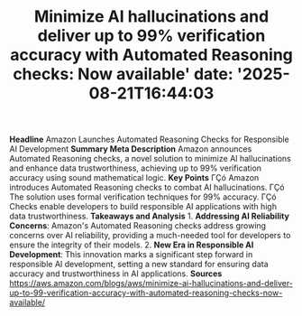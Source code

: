 ﻿---
title: "Minimize AI hallucinations and deliver up to 99% verification accuracy with Automated Reasoning checks: Now available'
date: '2025-08-21T16:44:03"
category: "Markets"
summary: ""
slug: "minimize ai hallucinations and deliver up to 99 verification"
source_urls:
  - "https://aws.amazon.com/blogs/aws/minimize-ai-hallucinations-and-deliver-up-to-99-verification-accuracy-with-automated-reasoning-checks-now-available/"
seo:
  title: "Minimize AI hallucinations and deliver up to 99% verification accuracy with Automated Reasoning checks: Now available | Hash n Hedge'
  description: '"
  keywords: ["news", "markets", "brief"]
---
**Headline** Amazon Launches Automated Reasoning Checks for Responsible AI Development  **Summary Meta Description** Amazon announces Automated Reasoning checks, a novel solution to minimize AI hallucinations and enhance data trustworthiness, achieving up to 99% verification accuracy using sound mathematical logic.  **Key Points**  ΓÇó Amazon introduces Automated Reasoning checks to combat AI hallucinations. ΓÇó The solution uses formal verification techniques for 99% accuracy. ΓÇó Checks enable developers to build responsible AI applications with high data trustworthiness.  **Takeaways and Analysis**  1. **Addressing AI Reliability Concerns**: Amazon's Automated Reasoning checks address growing concerns over AI reliability, providing a much-needed tool for developers to ensure the integrity of their models. 2. **New Era in Responsible AI Development**: This innovation marks a significant step forward in responsible AI development, setting a new standard for ensuring data accuracy and trustworthiness in AI applications.  **Sources** https://aws.amazon.com/blogs/aws/minimize-ai-hallucinations-and-deliver-up-to-99-verification-accuracy-with-automated-reasoning-checks-now-available/ 

